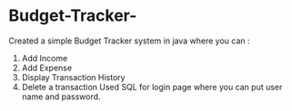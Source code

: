 # Budget-Tracker-

Created a simple Budget Tracker system in java where you can :
1. Add Income
2. Add Expense
3. Display Transaction History
4. Delete a transaction
Used SQL for login page where you can put user name and password.
